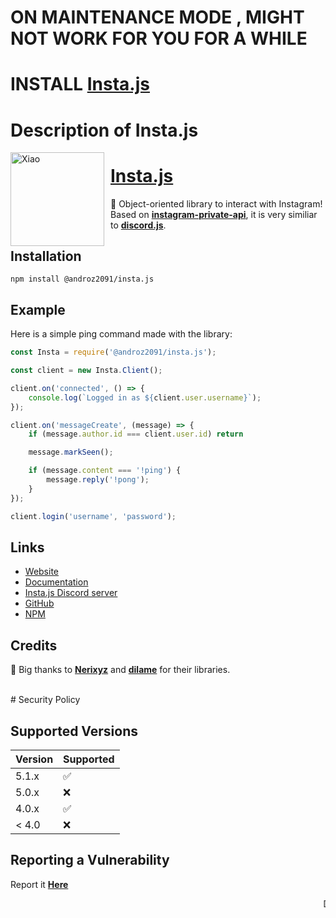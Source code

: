 # ON MAINTENANCE MODE , MIGHT NOT WORK FOR YOU FOR A WHILE

# INSTALL [Insta.js](https://npmjs.com/@androz2091/insta.js)

# Description of Insta.js

<img width="150" height="150" align="left" style="float: left; margin: 0 10px 0 0;" alt="Xiao" src="https://i.goopics.net/PO1L4.png">

# [Insta.js](https://npmjs.com/@androz2091/insta.js)

💬 Object-oriented library to interact with Instagram! Based on **[instagram-private-api](https://github.com/dilame/instagram-private-api)**, it is very similiar to **[discord.js](https://npmjs.com/discord.js)**.

## Installation
```
npm install @androz2091/insta.js
```

## Example

Here is a simple ping command made with the library:

```js
const Insta = require('@androz2091/insta.js');

const client = new Insta.Client();

client.on('connected', () => {
    console.log(`Logged in as ${client.user.username}`);
});

client.on('messageCreate', (message) => {
    if (message.author.id === client.user.id) return

    message.markSeen();

    if (message.content === '!ping') {
        message.reply('!pong');
    }
});

client.login('username', 'password');
```

## Links

* [Website](https://insta.js.org)
* [Documentation](https://insta.js.org/#/docs)
* [Insta.js Discord server](https://discord.gg/hw87VUQ)
* [GitHub](https://github.com/Androz2091/insta.js)
* [NPM](https://www.npmjs.com/@androz2091/insta.js)

## Credits

🧡 Big thanks to **[Nerixyz](https://github.com/Nerixyz)** and **[dilame](https://github.com/dilame)** for their libraries.

<BR>
    # Security Policy

## Supported Versions

    
| Version | Supported          |
| ------- | ------------------ |
| 5.1.x   | :white_check_mark: |
| 5.0.x   | :x:                |
| 4.0.x   | :white_check_mark: |
| < 4.0   | :x:                |

## Reporting a Vulnerability

Report it **[Here](https://dobbie.ml)** 

<marquee>
    Dobbie
    </marquee>
    </br>
